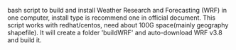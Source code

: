 bash script to build and install Weather Research and Forecasting (WRF) in one computer, install type is recommend one in official document. 
This script works with redhat/centos, need about 100G space(mainly geography shapefile).
It will create a folder 'buildWRF' and auto-download WRF v3.8 and build it.

